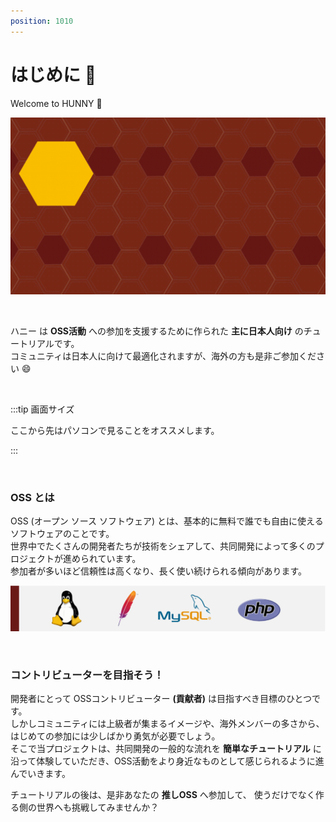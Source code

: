 ```yaml
---
position: 1010
---
```


# はじめに 🍯

Welcome to HUNNY 🎉

![gif](/tutorial/welcome.gif)

<br />

ハニー は **OSS活動** への参加を支援するために作られた **主に日本人向け** のチュートリアルです。  
コミュニティは日本人に向けて最適化されますが、海外の方も是非ご参加ください 😄

<br />

:::tip 画面サイズ

ここから先はパソコンで見ることをオススメします。

:::

<br />

### OSS とは

OSS (オープン ソース ソフトウェア) とは、基本的に無料で誰でも自由に使えるソフトウェアのことです。  
世界中でたくさんの開発者たちが技術をシェアして、共同開発によって多くのプロジェクトが進められています。  
参加者が多いほど信頼性は高くなり、長く使い続けられる傾向があります。

![image](/tutorial/oss.png)

<br />

### コントリビューターを目指そう！

開発者にとって OSSコントリビューター **(貢献者)** は目指すべき目標のひとつです。  
しかしコミュニティには上級者が集まるイメージや、海外メンバーの多さから、はじめての参加には少しばかり勇気が必要でしょう。  
そこで当プロジェクトは、共同開発の一般的な流れを **簡単なチュートリアル** に沿って体験していただき、OSS活動をより身近なものとして感じられるように進んでいきます。

チュートリアルの後は、是非あなたの **推しOSS** へ参加して、
使うだけでなく作る側の世界へも挑戦してみませんか？
